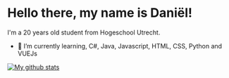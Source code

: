 # Hello there, my name is Daniël!
  I'm a 20 years old student from Hogeschool Utrecht.
- 🌱 I’m currently learning, C#, Java, Javascript, HTML, CSS, Python and VUEJs

[![My github stats](https://github-readme-stats.vercel.app/api?username=dlankheet)](https://github.com/anuraghazra/github-readme-stats)
